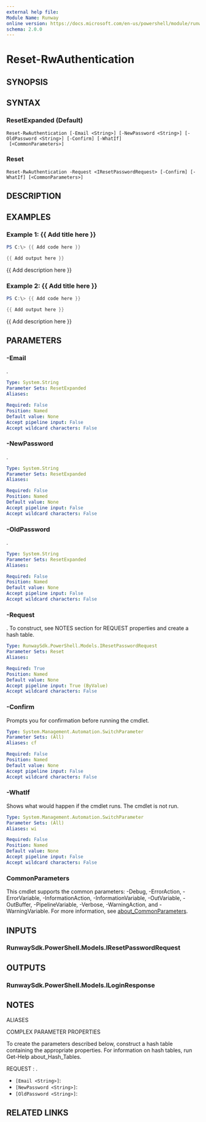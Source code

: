 ```yaml
---
external help file:
Module Name: Runway
online version: https://docs.microsoft.com/en-us/powershell/module/runway/reset-rwauthentication
schema: 2.0.0
---
```


# Reset-RwAuthentication

## SYNOPSIS


## SYNTAX

### ResetExpanded (Default)
```
Reset-RwAuthentication [-Email <String>] [-NewPassword <String>] [-OldPassword <String>] [-Confirm] [-WhatIf]
 [<CommonParameters>]
```

### Reset
```
Reset-RwAuthentication -Request <IResetPasswordRequest> [-Confirm] [-WhatIf] [<CommonParameters>]
```

## DESCRIPTION


## EXAMPLES

### Example 1: {{ Add title here }}
```powershell
PS C:\> {{ Add code here }}

{{ Add output here }}
```

{{ Add description here }}

### Example 2: {{ Add title here }}
```powershell
PS C:\> {{ Add code here }}

{{ Add output here }}
```

{{ Add description here }}

## PARAMETERS

### -Email
.

```yaml
Type: System.String
Parameter Sets: ResetExpanded
Aliases:

Required: False
Position: Named
Default value: None
Accept pipeline input: False
Accept wildcard characters: False
```

### -NewPassword
.

```yaml
Type: System.String
Parameter Sets: ResetExpanded
Aliases:

Required: False
Position: Named
Default value: None
Accept pipeline input: False
Accept wildcard characters: False
```

### -OldPassword
.

```yaml
Type: System.String
Parameter Sets: ResetExpanded
Aliases:

Required: False
Position: Named
Default value: None
Accept pipeline input: False
Accept wildcard characters: False
```

### -Request
.
To construct, see NOTES section for REQUEST properties and create a hash table.

```yaml
Type: RunwaySdk.PowerShell.Models.IResetPasswordRequest
Parameter Sets: Reset
Aliases:

Required: True
Position: Named
Default value: None
Accept pipeline input: True (ByValue)
Accept wildcard characters: False
```

### -Confirm
Prompts you for confirmation before running the cmdlet.

```yaml
Type: System.Management.Automation.SwitchParameter
Parameter Sets: (All)
Aliases: cf

Required: False
Position: Named
Default value: None
Accept pipeline input: False
Accept wildcard characters: False
```

### -WhatIf
Shows what would happen if the cmdlet runs.
The cmdlet is not run.

```yaml
Type: System.Management.Automation.SwitchParameter
Parameter Sets: (All)
Aliases: wi

Required: False
Position: Named
Default value: None
Accept pipeline input: False
Accept wildcard characters: False
```

### CommonParameters
This cmdlet supports the common parameters: -Debug, -ErrorAction, -ErrorVariable, -InformationAction, -InformationVariable, -OutVariable, -OutBuffer, -PipelineVariable, -Verbose, -WarningAction, and -WarningVariable. For more information, see [about_CommonParameters](http://go.microsoft.com/fwlink/?LinkID=113216).

## INPUTS

### RunwaySdk.PowerShell.Models.IResetPasswordRequest

## OUTPUTS

### RunwaySdk.PowerShell.Models.ILoginResponse

## NOTES

ALIASES

COMPLEX PARAMETER PROPERTIES

To create the parameters described below, construct a hash table containing the appropriate properties. For information on hash tables, run Get-Help about_Hash_Tables.


REQUEST <IResetPasswordRequest>: .
  - `[Email <String>]`: 
  - `[NewPassword <String>]`: 
  - `[OldPassword <String>]`: 

## RELATED LINKS


